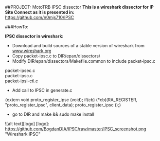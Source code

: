##PROJECT: MotoTRB IPSC dissector
**This is a wireshark dissector for IP Site Connect as it is presented in:**  
https://github.com/n0mjs710/IPSC

###HowTo:

**IPSC dissector in wireshark:**

- Download and build sources of a stable version of wireshark from www.wireshark.org
- Copy packet-ipsc.c to DIR/epan/dissectors/
- Modify DIR/epan/dissectors/Makefile.common to include packet-ipsc.c  

 packet-ipsec.c  
 packet-ipsc.c  
 packet-ipsi-ctl.c  

- Add call to IPSC in generate.c  

 {extern void proto_register_ipsc (void); if(cb) (*cb)(RA_REGISTER, "proto_register_ipsc", client_data); proto_register_ipsc ();}

- go to DIR and make && sudo make install

![alt text][logo]
[logo]: https://github.com/BogdanDIA/IPSC/raw/master/IPSC_screenshot.png "Wireshark IPSC"
